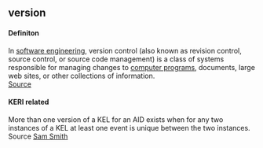 ## version

<h4>Definiton</h4><p>In <a href="https://en.wikipedia.org/wiki/Software_engineering">software engineering</a>, version control (also known as revision control, source control, or source code management) is a class of systems responsible for managing changes to <a href="https://en.wikipedia.org/wiki/Computer_program">computer programs</a>, documents, large web sites, or other collections of information.<br><a href="https://en.wikipedia.org/wiki/Version_control">Source</a></p><h4>KERI related</h4><p>More than one version of a KEL for an AID exists when for any two instances of a KEL at least one event is unique between the two instances.<br>Source <a href="https://github.com/WebOfTrust/ietf-keri/blob/main/draft-ssmith-keri.md#basic-terminology">Sam Smith</a></p>

